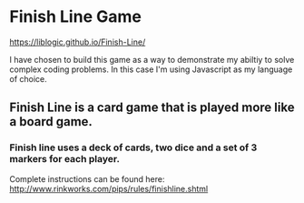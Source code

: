 # Finish Line Game

https://liblogic.github.io/Finish-Line/

I have chosen to build this game as a way to demonstrate my abiltiy to solve
complex coding problems. In this case I'm using Javascript as my language of choice.

## Finish Line is a card game that is played more like a board game.
### Finish line uses a deck of cards, two dice and a set of 3 markers for each player.

Complete instructions can be found here: http://www.rinkworks.com/pips/rules/finishline.shtml

